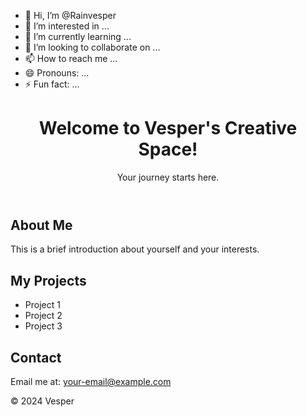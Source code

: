- 👋 Hi, I’m @Rainvesper
- 👀 I’m interested in ...
- 🌱 I’m currently learning ...
- 💞️ I’m looking to collaborate on ...
- 📫 How to reach me ...
- 😄 Pronouns: ...
- ⚡ Fun fact: ...

<!---
Rainvesper/Rainvesper is a ✨ special ✨ repository because its `README.md` (this file) appears on your GitHub profile.
You can click the Preview link to take a look at your changes.
--->
<!DOCTYPE html>
<html lang="en">
<head>
    <meta charset="UTF-8">
    <meta name="viewport" content="width=device-width, initial-scale=1.0">
    <title>Vesper's Creative Space</title>
    <link rel="stylesheet" href="styles.css">
</head>
<body>
    <header>
        <h1>Welcome to Vesper's Creative Space!</h1>
        <p>Your journey starts here.</p>
    </header>
    <main>
        <section>
            <h2>About Me</h2>
            <p>This is a brief introduction about yourself and your interests.</p>
        </section>
        <section>
            <h2>My Projects</h2>
            <ul>
                <li>Project 1</li>
                <li>Project 2</li>
                <li>Project 3</li>
            </ul>
        </section>
        <section>
            <h2>Contact</h2>
            <p>Email me at: <a href="mailto:your-email@example.com">your-email@example.com</a></p>
        </section>
    </main>
    <footer>
        <p>&copy; 2024 Vesper</p>
    </footer>
</body>
</html>
